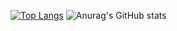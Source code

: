 [![Top Langs](https://github-readme-stats.vercel.app/api/top-langs/?username=felipyan19&layout=pie)](https://github.com/anuraghazra/github-readme-stats)
![Anurag's GitHub stats](https://github-readme-stats.vercel.app/api?username=felipyan19&show_icons=true&theme=transparent)
